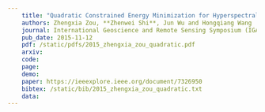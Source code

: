 ```yaml
---
    title: "Quadratic Constrained Energy Minimization for Hyperspectral Target Detection"
    authors: Zhengxia Zou, **Zhenwei Shi**, Jun Wu and Hongqiang Wang
    journal: International Geoscience and Remote Sensing Symposium (IGARSS)
    pub_date: 2015-11-12
    pdf: /static/pdfs/2015_zhengxia_zou_quadratic.pdf
    arxiv: 
    code: 
    page: 
    demo: 
    paper: https://ieeexplore.ieee.org/document/7326950
    bibtex: /static/bib/2015_zhengxia_zou_quadratic.txt
    data:
---
```

    